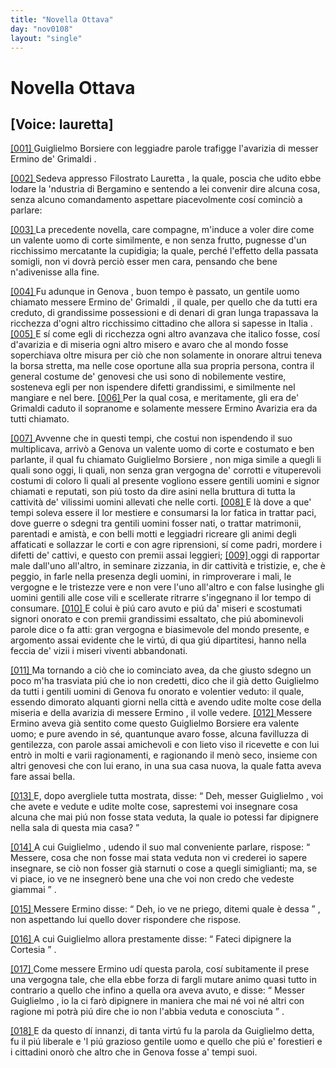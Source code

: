 ```yaml
---
title: "Novella Ottava"
day: "nov0108"
layout: "single"
---
```

<div id="nov0108" type="novella" who="lauretta">
 <h1>
  Novella Ottava
 </h1>
 <p>
  <h2>
   [Voice: lauretta]
  </h2>
 </p>
 <argument>
  <p>
   <a href="{{ site.baseurl }}enDecameron/nov0108#p01080001" id="p01080001">
    [001]
   </a>
   <name persref="guiglielmoborsiere" type="person">
    Guiglielmo Borsiere
   </name>
   con leggiadre parole trafigge l'avarizia di messer
   <name persref="erminogrimaldi" type="person">
    Ermino de' Grimaldi
   </name>
   .
  </p>
 </argument>
 <div3 type="commentary" who="author">
  <p>
   <a href="{{ site.baseurl }}enDecameron/nov0108#p01080002" id="p01080002">
    [002]
   </a>
   Sedeva appresso
   <name persref="filostrato" type="person">
    Filostrato
   </name>
   <name persref="lauretta" type="person">
    Lauretta
   </name>
   , la quale, poscia che udito ebbe lodare la 'ndustria di
   <name persref="bergamino" type="person">
    Bergamino
   </name>
   e sentendo a lei convenir dire alcuna cosa, senza alcuno comandamento aspettare piacevolmente cos&iacute; cominci&ograve; a parlare:
  </p>
 </div3>
 <div3 type="commentary" who="lauretta">
  <p>
   <a href="{{ site.baseurl }}enDecameron/nov0108#p01080003" id="p01080003">
    [003]
   </a>
   La precedente novella, care compagne, m'induce a voler dire come un valente uomo di corte similmente, e non senza frutto, pugnesse d'un ricchissimo mercatante la cupidigia; la quale, perch&eacute; l'effetto della passata somigli, non vi dovr&agrave; perci&ograve; esser men cara, pensando che bene n'adivenisse alla fine.
  </p>
 </div3>
 <p>
  <a href="{{ site.baseurl }}enDecameron/nov0108#p01080004" id="p01080004">
   [004]
  </a>
  Fu adunque in
  <name placeref="genova" type="place">
   Genova
  </name>
  , buon tempo &egrave; passato, un gentile uomo chiamato messere
  <name persref="erminogrimaldi" type="person">
   Ermino de' Grimaldi
  </name>
  , il quale, per quello che da tutti era creduto, di grandissime possessioni e di denari di gran lunga trapassava la ricchezza d'ogni altro ricchissimo cittadino che allora si sapesse in
  <name placeref="italia" type="place">
   Italia
  </name>
  .
  <a href="{{ site.baseurl }}enDecameron/nov0108#p01080005" id="p01080005">
   [005]
  </a>
  E s&iacute; come egli di ricchezza ogni altro avanzava che italico fosse, cos&iacute; d'avarizia e di miseria ogni altro misero e avaro che al mondo fosse soperchiava oltre misura per ci&ograve; che non solamente in onorare altrui teneva la borsa stretta, ma nelle cose oportune alla sua propria persona, contra il general costume de' genovesi che usi sono di nobilemente vestire, sosteneva egli per non ispendere difetti grandissimi, e similmente nel mangiare e nel bere.
  <a href="{{ site.baseurl }}enDecameron/nov0108#p01080006" id="p01080006">
   [006]
  </a>
  Per la qual cosa, e meritamente, gli era de' Grimaldi caduto il sopranome e solamente messere
  <name persref="erminogrimaldi" type="person">
   Ermino Avarizia
  </name>
  era da tutti chiamato.
 </p>
 <p>
  <a href="{{ site.baseurl }}enDecameron/nov0108#p01080007" id="p01080007">
   [007]
  </a>
  Avvenne che in questi tempi, che costui non ispendendo il suo multiplicava, arriv&ograve; a
  <name placeref="genova" type="place">
   Genova
  </name>
  un valente uomo di corte e costumato e ben parlante, il qual fu chiamato
  <name persref="guiglielmoborsiere" type="person">
   Guiglielmo Borsiere
  </name>
  , non miga simile a quegli li quali sono oggi, li quali, non senza gran vergogna de' corrotti e vituperevoli costumi di coloro li quali al presente vogliono essere gentili uomini e signor chiamati e reputati, son pi&uacute; tosto da dire asini nella bruttura di tutta la cattivit&agrave; de' vilissimi uomini allevati che nelle corti.
  <a href="{{ site.baseurl }}enDecameron/nov0108#p01080008" id="p01080008">
   [008]
  </a>
  E l&agrave; dove a que' tempi soleva essere il lor mestiere e consumarsi la lor fatica in trattar paci, dove guerre o sdegni tra gentili uomini fosser nati, o trattar matrimonii, parentadi e amist&agrave;, e con belli motti e leggiadri ricreare gli animi degli affaticati e sollazzar le corti e con agre riprensioni, s&iacute; come padri, mordere i difetti de' cattivi, e questo con premii assai leggieri;
  <a href="{{ site.baseurl }}enDecameron/nov0108#p01080009" id="p01080009">
   [009]
  </a>
  oggi di rapportar male dall'uno all'altro, in seminare zizzania, in dir cattivit&agrave; e tristizie, e, che &egrave; peggio, in farle nella presenza degli uomini, in rimproverare i mali, le vergogne e le tristezze vere e non vere l'uno all'altro e con false lusinghe gli uomini gentili alle cose vili e scellerate ritrarre s'ingegnano il lor tempo di consumare.
  <a href="{{ site.baseurl }}enDecameron/nov0108#p01080010" id="p01080010">
   [010]
  </a>
  E colui &egrave; pi&uacute; caro avuto e pi&uacute; da' miseri e scostumati signori onorato e con premii grandissimi essaltato, che pi&uacute; abominevoli parole dice o fa atti: gran vergogna e biasimevole del mondo presente, e argomento assai evidente che le virt&uacute;, di qua gi&uacute; dipartitesi, hanno nella feccia de' vizii i miseri viventi abbandonati.
 </p>
 <p>
  <a href="{{ site.baseurl }}enDecameron/nov0108#p01080011" id="p01080011">
   [011]
  </a>
  Ma tornando a ci&ograve; che io cominciato avea, da che giusto sdegno un poco m'ha trasviata pi&uacute; che io non credetti, dico che il gi&agrave; detto
  <name persref="guiglielmoborsiere" type="person">
   Guiglielmo
  </name>
  da tutti i gentili uomini di
  <name placeref="genova" type="place">
   Genova
  </name>
  fu onorato e volentier veduto: il quale, essendo dimorato alquanti giorni nella citt&agrave; e avendo udite molte cose della miseria e della avarizia di
  <name persref="erminogrimaldi" type="person">
   messere Ermino
  </name>
  , il volle vedere.
  <a href="{{ site.baseurl }}enDecameron/nov0108#p01080012" id="p01080012">
   [012]
  </a>
  <name persref="erminogrimaldi" type="person">
   Messere Ermino
  </name>
  aveva gi&agrave; sentito come questo
  <name persref="guiglielmoborsiere" type="person">
   Guiglielmo Borsiere
  </name>
  era valente uomo; e pure avendo in s&eacute;, quantunque avaro fosse, alcuna favilluzza di gentilezza, con parole assai amichevoli e con lieto viso il ricevette e con lui entr&ograve; in molti e varii ragionamenti, e ragionando il men&ograve; seco, insieme con altri genovesi che con lui erano, in una sua casa nuova, la quale fatta aveva fare assai bella.
 </p>
 <p>
  <a href="{{ site.baseurl }}enDecameron/nov0108#p01080013" id="p01080013">
   [013]
  </a>
  E, dopo avergliele tutta mostrata, disse:
  <q direct="unspecified" who="erminogrimaldi">
   Deh,
   <name persref="guiglielmoborsiere" type="person">
    messer Guiglielmo
   </name>
   , voi che avete e vedute e udite molte cose, saprestemi voi insegnare cosa alcuna che mai pi&uacute; non fosse stata veduta, la quale io potessi far dipignere nella sala di questa mia casa?
  </q>
 </p>
 <p>
  <a href="{{ site.baseurl }}enDecameron/nov0108#p01080014" id="p01080014">
   [014]
  </a>
  A cui
  <name persref="guiglielmoborsiere" type="person">
   Guiglielmo
  </name>
  , udendo il suo mal conveniente parlare, rispose:
  <q direct="unspecified" who="guiglielmoborsiere">
   Messere, cosa che non fosse mai stata veduta non vi crederei io sapere insegnare, se ci&ograve; non fosser gi&agrave; starnuti o cose a quegli simiglianti; ma, se vi piace, io ve ne insegner&ograve; bene una che voi non credo che vedeste giammai
  </q>
  .
 </p>
 <p>
  <a href="{{ site.baseurl }}enDecameron/nov0108#p01080015" id="p01080015">
   [015]
  </a>
  Messere
  <name persref="erminogrimaldi" type="person">
   Ermino
  </name>
  disse:
  <q direct="unspecified" who="erminogrimaldi">
   Deh, io ve ne priego, ditemi quale &egrave; dessa
  </q>
  , non aspettando lui quello dover rispondere che rispose.
 </p>
 <p>
  <a href="{{ site.baseurl }}enDecameron/nov0108#p01080016" id="p01080016">
   [016]
  </a>
  A cui
  <name persref="guiglielmoborsiere" type="person">
   Guiglielmo
  </name>
  allora prestamente disse:
  <q direct="unspecified" who="guiglielmoborsiere">
   Fateci dipignere la Cortesia
  </q>
  .
 </p>
 <p>
  <a href="{{ site.baseurl }}enDecameron/nov0108#p01080017" id="p01080017">
   [017]
  </a>
  Come messere
  <name persref="erminogrimaldi" type="person">
   Ermino
  </name>
  ud&iacute; questa parola, cos&iacute; subitamente il prese una vergogna tale, che ella ebbe forza di fargli mutare animo quasi tutto in contrario a quello che infino a quella ora aveva avuto, e disse:
  <q direct="unspecified" who="erminogrimaldi">
   Messer
   <name persref="guiglielmoborsiere" type="person">
    Guiglielmo
   </name>
   , io la ci far&ograve; dipignere in maniera che mai n&eacute; voi n&eacute; altri con ragione mi potr&agrave; pi&uacute; dire che io non l'abbia veduta e conosciuta
  </q>
  .
 </p>
 <p>
  <a href="{{ site.baseurl }}enDecameron/nov0108#p01080018" id="p01080018">
   [018]
  </a>
  E da questo d&iacute; innanzi, di tanta virt&uacute; fu la parola da
  <name persref="guiglielmoborsiere" type="person">
   Guiglielmo
  </name>
  detta, fu il pi&uacute; liberale e 'l pi&uacute; grazioso gentile uomo e quello che pi&uacute; e' forestieri e i cittadini onor&ograve; che altro che in
  <name placeref="genova" type="place">
   Genova
  </name>
  fosse a' tempi suoi.
 </p>
</div>